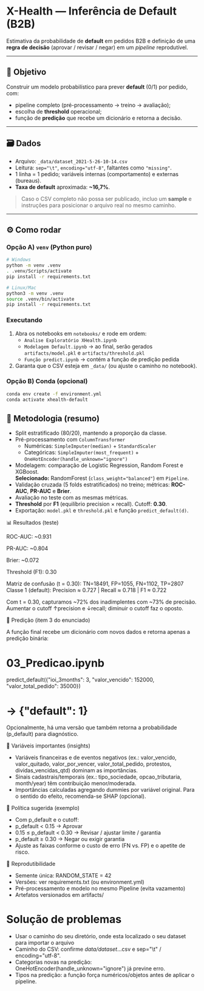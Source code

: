 # X-Health — Inferência de Default (B2B)

Estimativa da probabilidade de **default** em pedidos B2B e definição de uma **regra de decisão** (aprovar / revisar / negar) em um *pipeline* reprodutível.

---

## 🎯 Objetivo
Construir um modelo probabilístico para prever **default** (0/1) por pedido, com:
- pipeline completo (pré-processamento → treino → avaliação);
- escolha de **threshold** operacional;
- função de **predição** que recebe um dicionário e retorna a decisão.




---

## 🗃️ Dados

- Arquivo: `_data/dataset_2021-5-26-10-14.csv`  
- Leitura: `sep="\t"`, `encoding="utf-8"`, faltantes como `"missing"`.
- 1 linha = 1 pedido; variáveis internas (comportamento) e externas (bureaus).
- **Taxa de default** aproximada: **~16,7%**.

> Caso o CSV completo não possa ser publicado, incluo um **sample** e instruções para posicionar o arquivo real no mesmo caminho.

---


## ⚙️ Como rodar

### Opção A) `venv` (Python puro)
```bash
# Windows
python -m venv .venv
. .venv/Scripts/activate
pip install -r requirements.txt

# Linux/Mac
python3 -m venv .venv
source .venv/bin/activate
pip install -r requirements.txt
```

### Executando
1. Abra os notebooks em `notebooks/` e rode em ordem:
   - `Analise Exploratório XHealth.ipynb`
   - `Modelagem Default.ipynb` → ao final, serão gerados `artifacts/model.pkl` e `artifacts/threshold.pkl`
   - `Função predict.ipynb` → contém a função de predição pedida
2. Garanta que o CSV esteja em `_data/` (ou ajuste o caminho no notebook).

### Opção B) Conda (opcional)
```bash
conda env create -f environment.yml
conda activate xhealth-default
```

## 🧪 Metodologia (resumo)
- Split estratificado (80/20), mantendo a proporção da classe.
- Pré-processamento com `ColumnTransformer`  
  - Numéricas: `SimpleImputer(median)` + `StandardScaler`  
  - Categóricas: `SimpleImputer(most_frequent)` + `OneHotEncoder(handle_unknown="ignore")`
- Modelagem: comparação de Logistic Regression, Random Forest e XGBoost.  
  **Selecionado:** RandomForest (`class_weight="balanced"`) em `Pipeline`.
- Validação cruzada (5 folds estratificados) no treino; métricas: **ROC-AUC**, **PR-AUC** e **Brier**.
- Avaliação no teste com as mesmas métricas.
- **Threshold** por **F1** (equilíbrio precision × recall). Cutoff: **0.30**.
- Exportação: `model.pkl` e `threshold.pkl` e função `predict_default(d)`.





📊 Resultados (teste)

ROC-AUC: ~0.931

PR-AUC: ~0.804

Brier: ~0.072

Threshold (F1): 0.30

Matriz de confusão (t = 0.30): TN=18491, FP=1055, FN=1102, TP=2807
Classe 1 (default): Precision ≈ 0.727 | Recall ≈ 0.718 | F1 ≈ 0.722

Com t = 0.30, capturamos ~72% dos inadimplentes com ~73% de precisão.
Aumentar o cutoff ↑precision e ↓recall; diminuir o cutoff faz o oposto.


🧩 Predição (item 3 do enunciado)

A função final recebe um dicionário com novos dados e retorna apenas a predição binária:

# 03_Predicao.ipynb
predict_default({"ioi_3months": 3, "valor_vencido": 152000, "valor_total_pedido": 35000})
# -> {"default": 1}


Opcionalmente, há uma versão que também retorna a probabilidade (p_default) para diagnóstico.



🧠 Variáveis importantes (insights)

- Variáveis financeiras e de eventos negativos (ex.: valor_vencido, valor_quitado, valor_por_vencer, valor_total_pedido, protestos, dividas_vencidas_qtd) dominam as importâncias.
- Sinais cadastrais/temporais (ex.: tipo_sociedade, opcao_tributaria, month/year) têm contribuição menor/moderada.
- Importâncias calculadas agregando dummies por variável original. Para o sentido do efeito, recomenda-se SHAP (opcional).


🧭 Política sugerida (exemplo)

- Com p_default e o cutoff:
- p_default < 0.15 → Aprovar
- 0.15 ≤ p_default < 0.30 → Revisar / ajustar limite / garantia
- p_default ≥ 0.30 → Negar ou exigir garantia
- Ajuste as faixas conforme o custo de erro (FN vs. FP) e o apetite de risco.

🔁 Reprodutibilidade

- Semente única: RANDOM_STATE = 42
- Versões: ver requirements.txt (ou environment.yml)
- Pré-processamento e modelo no mesmo Pipeline (evita vazamento)
- Artefatos versionados em artifacts/

# Solução de problemas
- Usar o caminho do seu diretório, onde esta localizado o seu dataset para importar o arquivo
- Caminho do CSV: confirme _data/dataset_...csv e sep="\t" / encoding="utf-8".
- Categorias novas na predição: OneHotEncoder(handle_unknown="ignore") já previne erro.
- Tipos na predição: a função força numéricos/objetos antes de aplicar o pipeline.
